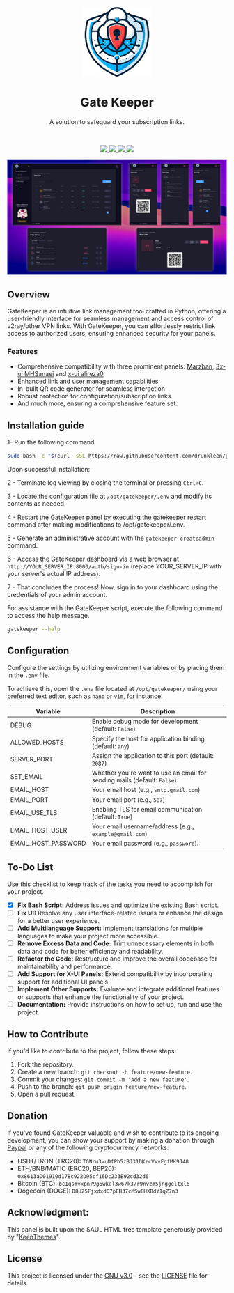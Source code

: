 <p align="center">
  <a href="https://github.com/drunkleen/gatekeeper/" target="_blank" rel="noopener noreferrer">
    <picture>
      <img width="160" height="160" src="./static/panel/media/logos/Logo.png">
    </picture>
  </a>
</p>

<h1 align="center"/>Gate Keeper</h1>

<p align="center">
    A solution to safeguard your subscription links.
</p>

<br/>
<p align="center">
    <a href="https://github.com/drunkleen/gatekeeper/blob/master/LICENSE">
        <img src="https://img.shields.io/github/license/drunkleen/gatekeeper?style=flat-square" />
    </a>
    <a href="https://www.youtube.com/@drunkleen/" target="_blank">
        <img src="https://img.shields.io/badge/youtube-channel-crimson?style=flat-square&logo=youtube" />
    </a>
    <a href="https://twitter.com/DrunkLeen">
        <img src="https://img.shields.io/badge/twitter-page-blue?style=flat-square&logo=x" />
    </a>
    <a href="#">
        <img src="https://img.shields.io/github/stars/drunkleen/gatekeeper?style=social" />
    </a>
</p>

<p align="center">
  <a href="https://github.com/drunkleen/gatekeeper/" target="_blank" rel="noopener noreferrer" >
    <img src="./static/panel/media/logos/showcase.png" alt="Showcase screenshots" width="600" height="auto">
  </a>
</p>

## Overview

GateKeeper is an intuitive link management tool crafted in Python, offering a user-friendly interface for seamless
management and access control of v2ray/other VPN links. With GateKeeper, you can effortlessly restrict link access to
authorized users, ensuring enhanced security for your panels.

### Features

- Comprehensive compatibility with three prominent
  panels: [Marzban](https://github.com/Gozargah/Marzban), [3x-ui MHSanaei](https://github.com/MHSanaei/3x-ui)
  and [x-ui alireza0](https://github.com/alireza0/x-ui)
- Enhanced link and user management capabilities
- In-built QR code generator for seamless interaction
- Robust protection for configuration/subscription links
- And much more, ensuring a comprehensive feature set.

## Installation guide

1- Run the following command

```bash
sudo bash -c "$(curl -sSL https://raw.githubusercontent.com/drunkleen/gatekeeper/master/install_script.sh)" @ install
```

Upon successful installation:

2 - Terminate log viewing by closing the terminal or pressing `Ctrl+C`.

3 - Locate the configuration file at `/opt/gatekeeper/.env` and modify its contents as needed.

4 - Restart the GateKeeper panel by executing the gatekeeper restart command after making modifications to
/opt/gatekeeper/.env.

5 - Generate an administrative account with the ```gatekeeper createadmin``` command.

6 - Access the GateKeeper dashboard via a web browser at `http://YOUR_SERVER_IP:8000/auth/sign-in` (replace
YOUR_SERVER_IP with your server's actual IP address).

7 - That concludes the process! Now, sign in to your dashboard using the credentials of your admin account.

For assistance with the GateKeeper script, execute the following command to access the help message.

```bash
gatekeeper --help
```

## Configuration

Configure the settings by utilizing environment variables or by placing them in the `.env` file.

To achieve this, open the `.env` file located at `/opt/gatekeeper/` using your preferred text editor, such as `nano`
or `vim`, for instance.

| Variable            | Description                                                              |
|---------------------|--------------------------------------------------------------------------|
| DEBUG               | Enable debug mode for development (default: `False`)                     |
| ALLOWED_HOSTS       | Specify the host for application binding (default: `any`)                |
| SERVER_PORT         | Assign the application to this port (default: `2087`)                    |
| SET_EMAIL           | Whether you're want to use an email for sending mails (default: `False`) |
| EMAIL_HOST          | Your email host (e.g., `smtp.gmail.com`)                                 |
| EMAIL_PORT          | Your email port (e.g., `587`)                                            |
| EMAIL_USE_TLS       | Enabling TLS for email communication (default: `True`)                   |
| EMAIL_HOST_USER     | Your email username/address (e.g., `example@gmail.com`)                  |
| EMAIL_HOST_PASSWORD | Your email password (e.g., `password`).                                  |


## To-Do List

Use this checklist to keep track of the tasks you need to accomplish for your project.

- [x] **Fix Bash Script:** Address issues and optimize the existing Bash script.
- [ ] **Fix UI:** Resolve any user interface-related issues or enhance the design for a better user experience.
- [ ] **Add Multilanguage Support:** Implement translations for multiple languages to make your project more accessible.
- [ ] **Remove Excess Data and Code:** Trim unnecessary elements in both data and code for better efficiency and
  readability.
- [ ] **Refactor the Code:** Restructure and improve the overall codebase for maintainability and performance.
- [ ] **Add Support for X-UI Panels:** Extend compatibility by incorporating support for additional UI panels.
- [ ] **Implement Other Supports:** Evaluate and integrate additional features or supports that enhance the
  functionality of your project.
- [ ] **Documentation:** Provide instructions on how to set up, run and use the project.

## How to Contribute

If you'd like to contribute to the project, follow these steps:

1. Fork the repository.
2. Create a new branch: `git checkout -b feature/new-feature`.
3. Commit your changes: `git commit -m 'Add a new feature'`.
4. Push to the branch: `git push origin feature/new-feature`.
5. Open a pull request.


## Donation
If you've found GateKeeper valuable and wish to contribute to its ongoing development, you can show your support by making a donation through [Paypal](https://www.paypal.com/paypalme/RDarvishifar) or any of the following cryptocurrency networks:

- USDT/TRON (TRC20): `TGNru3vuDfPh5zBJ31DKzcVVvFgfMK9J48`
- ETH/BNB/MATIC (ERC20, BEP20): `0x8613aD01910d17Bc922D95cf16Dc233B92cd32d6`
- Bitcoin (BTC): `bc1qsmvxpn79g6wkel3w67k37r9nvzm5jnggeltxl6`
- Dogecoin (DOGE): `D8U25FjxdxdQ7pEH37cMSw8HXBdY1qZ7n3`


## Acknowledgment:
This panel is built upon the SAUL HTML free template generously provided by "[KeenThemes](https://keenthemes.com/)".

## License

This project is licensed under the [GNU v3.0](./LICENSE) - see the [LICENSE](./LICENSE) file for details.


